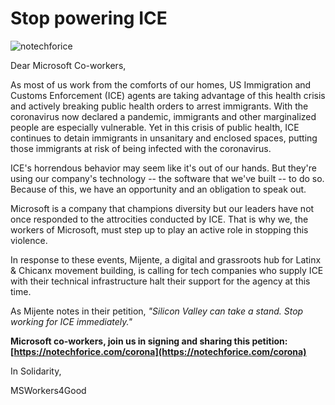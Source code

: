 # Stop powering ICE

![notechforice](/notechfornice.png)

Dear Microsoft Co-workers,

As most of us work from the comforts of our homes, US Immigration and Customs Enforcement (ICE) agents are taking advantage of this health crisis and actively breaking public health orders to arrest immigrants. With the coronavirus now declared a pandemic, immigrants and other marginalized people are especially vulnerable. Yet in this crisis of public health, ICE continues to detain immigrants in unsanitary and enclosed spaces, putting those immigrants at risk of being infected with the coronavirus. 

ICE's horrendous behavior may seem like it's out of our hands. But they're using our company's technology -- the software that we've built -- to do so. Because of this, we have an opportunity and an obligation to speak out.

Microsoft is a company that champions diversity but our leaders have not once responded to the attrocities conducted by ICE. That is why we, the workers of Microsoft, must step up to play an active role in stopping this violence.

In response to these events, Mijente, a digital and grassroots hub for Latinx & Chicanx movement building, is calling for tech companies who supply ICE with their technical infrastructure halt their support for the agency at this time. 

As Mijente notes in their petition, _"Silicon Valley can take a stand. Stop working for ICE immediately."_ 

**Microsoft co-workers, join us in signing and sharing this petition: [https://notechforice.com/corona](https://notechforice.com/corona)**

In Solidarity,

MSWorkers4Good
